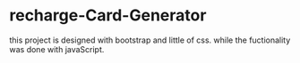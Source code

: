 # recharge-Card-Generator
this project is designed with bootstrap and little of css. while the fuctionality was done with javaScript.
